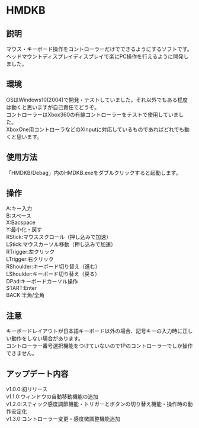 # HMDKB
## 説明
  マウス・キーボード操作をコントローラーだけでできるようにするソフトです。  
  ヘッドマウントディスプレイディスプレイで楽にPC操作を行えるように開発しました。  
## 環境
  OSはWindows10(2004)で開発・テストしていました。それ以外でもある程度は動くと思いますが自己責任でどうぞ。  
  コントローラーはXbox360の有線コントローラーをテストで使用していました。  
  XboxOne用コントローラなどのXInputに対応しているものであればどれでも動くと思います。  
## 使用方法
  「HMDKB/Debag」内のHMDKB.exeをダブルクリックすると起動します。  
## 操作
  A:キー入力  
  B:スペース  
  X:Bacspace  
  Y:最小化・戻す  
  RStick:マウススクロール（押し込みで加速）  
  LStick:マウスカーソル移動（押し込みで加速）  
  RTrigger:左クリック  
  LTrigger:右クリック  
  RShoulder:キーボード切り替え（進む）  
  LShoulder:キーボード切り替え（戻る）  
  DPad:キーボードカーソル操作  
  START:Enter  
  BACK:半角/全角  
## 注意
  キーボードレイアウトが日本語キーボード以外の場合、記号キーの入力時に正しい動作をしない場合があります。  
  コントローラー番号選択機能をつけていないので1Pのコントローラーでしか操作できません。  
## アップデート内容
  v1.0.0:初リリース  
  v1.1.0:ウィンドウの自動移動機能の追加  
  v1.2.0:スティック感度調節機能・トリガーとボタンの切り替え機能・操作時の動作安定化  
  v1.3.0:コントローラー変更・感度微調整機能追加  
